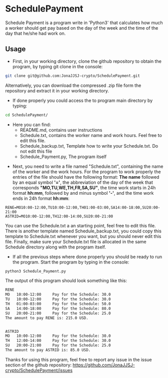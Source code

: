 # SchedulePayment

Schedule Payment is a program write in 'Python3' that calculates how much a worker should get pay based on the day of the week and the time of the day that he/she had work on.

## Usage

- First, in your working directory, clone the github repository to obtain the program, by typing git clone in the console:
```bash
git clone git@github.com:JonaJJSJ-crypto/SchedulePayment.git
```
Alternatively, you can download the compressed .zip file form the repository and extract it in your working directory.

- If done properly you could access the to program main directory by typing:
```bash
cd SchedulePayment/
```
* Here you can find:
  * README.md, contains user instructions
  * Schedule.txt, contains the worker name and work hours. Feel free to edit this file.
  * Schedule_backup.txt, Template how to write your Schedule.txt. Do not edit this file
  * Schedule_Payment.py, The program itself
 
- Next, you need to write a file named "Schedule.txt", containing the name of the worker and the work hours. For the program to work properly the entries of the file should have the following format: __The name__ followed by an equal symbol __'='__, the abbreviation of the day of the week that corresponds __"MO,TU,WE,TH,FR,SA,SU"__, the time work starts in 24h format __hh:mm__, followed by and minus symbol __'-'__, and the time work ends in 24h format __hh:mm__:
```
RENE=MO10:00-12:00,TU10:00-12:00,TH01:00-03:00,SA14:00-18:00,SU20:00-21:00
ASTRID=MO10:00-12:00,TH12:00-14:00,SU20:00-21:00
```
You can use the Schedule.txt a an starting point, feel free to edit this file. There is another template named Schedule_backup.txt, you could copy this template to Schedule.txt whenever you want, but you should never edit this file. Finally, make sure your Schedule.txt file is allocated in the same Schedule directory along with the program itself.

- If all the previous steps where done properly you should be ready to run the program. Start the program by typing in the console: 
```bash
python3 Schedule_Payment.py
```
The output of this program should look something like this:
```bash
RENE
MO   10:00-12:00     Pay for the Schedule: 30.0
TU   10:00-12:00     Pay for the Schedule: 30.0
TH   01:00-03:00     Pay for the Schedule: 50.0
SA   14:00-18:00     Pay for the Schedule: 80.0
SU   20:00-21:00     Pay for the Schedule: 25.0
The amount to pay RENE is: 215.0 USD.


ASTRID
MO   10:00-12:00     Pay for the Schedule: 30.0
TH   12:00-14:00     Pay for the Schedule: 30.0
SU   20:00-21:00     Pay for the Schedule: 25.0
The amount to pay ASTRID is: 85.0 USD.
```

Thanks for using this program, feel free to report any issue in the issue section of the github repository: https://github.com/JonaJJSJ-crypto/SchedulePayment/issues


